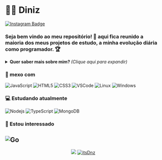 # :man_technologist: Diniz
[![Instagram Badge](https://img.shields.io/badge/-itsdnz1-a43b9d?style=flat-square&logo=Instagram&logoColor=white&link=https://www.instagram.com/itsdnz1/)](https://www.instagram.com/itsdnz1/)


### Seja bem vindo ao meu repositório! 👋 aqui fica reunido a maioria dos meus projetos de estudo, a minha evolução diária como programador. 🏆

<details>
<summary> <b> Quer saber mais sobre mim? </b> <i>(Clique aqui para expandir)</i> </summary>

### 📖 Sobre mim
Comecei aprender programação por ajuda de um amigo meu e comecei a me interessar por isso 
estou sempre querendo evoluir mais e sempre estudando.
</details>

### 💼 mexo com
![JavaScript](https://img.shields.io/badge/-JavaScript-F7B93E?style=flat-square&logo=javascript&logoColor=fff)
![HTML5](https://img.shields.io/badge/-HTML5-E34F26?style=flat-square&logo=html5&logoColor=white)
![CSS3](https://img.shields.io/badge/-CSS3-549FDE?style=flat-square&logo=css3&logoColor=white)
![VSCode](https://img.shields.io/badge/-VSCode-0085D1?style=flat-square&logo=visual-studio-code&logoColor=white)
![Linux](https://img.shields.io/badge/-Linux-16C60C?style=flat-square&logo=linux&logoColor=white)
![Windows](https://img.shields.io/badge/-Windows-00ADEF?style=flat-square&logo=windows&logoColor=white)


### 💻 Estudando atualmente
![Nodejs](https://img.shields.io/badge/-Node.js-43853d?style=flat-square&logo=Node.js&logoColor=white)
![TypeScript](https://img.shields.io/badge/-TypeScript-0077C6?style=flat-square&logo=typescript&logoColor=fff)
![MongoDB](https://img.shields.io/badge/-MongoDB-13aa52?style=flat-square&logo=mongodb&logoColor=white)


### 👀 Estou interessado
![Go](https://img.shields.io/badge/-Go-69d7e2?style=flat-square&logo=go&logoColor=white)
---
<p align = "center">
  <a href="https://github.com/itsDnz"><img src="https://github-readme-stats.vercel.app/api/top-langs/?username=itsDnz&layout=compact&theme=dark"/></a> 
  <a href="https://github.com/itsDnz"><img src="https://github-readme-stats.vercel.app/api?username=itsDnz&show_icons=true&theme=dark&include_all_commits=true&count_private=true" alt="itsDnz"/></a>
</p> 


